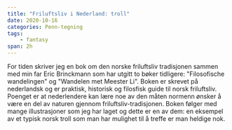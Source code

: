 ```yaml
---
title: "Friluftsliv i Nederland: troll"
date: 2020-10-16
categories: Penn-tegning
tags: 
    - fantasy
span: 2h
---
```

For tiden skriver jeg en bok om den norske friluftsliv tradisjonen sammen med min far Eric Brinckmann som har utgitt to bøker tidligere: "Filosofische wandelingen" og "Wandelen met Meester Li". Boken er skrevet på nederlandsk og er praktisk, historisk og filosfisk guide til norsk friluftsliv. Poenget er at nederlendere kan lære noe av den måten normenn ønsker å være en del av naturen gjennom friluftsliv-tradisjonen. 
Boken følger med mange illustrasjoner som jeg har laget og dette er en av dem: en eksempel av et typisk norsk troll som man har mulighet til å treffe er man heldige nok.